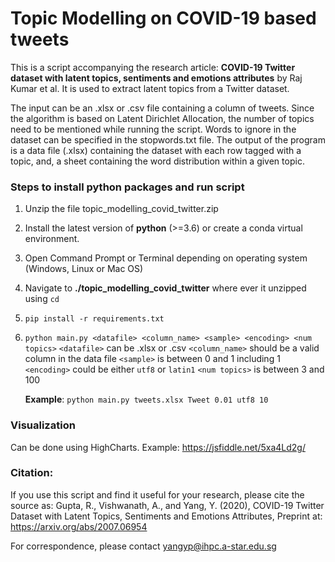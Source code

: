 # Topic Modelling on COVID-19 based tweets
This is a script accompanying the research article: **COVID-19 Twitter dataset with latent topics, sentiments and emotions attributes** by Raj Kumar et al. It is used to extract latent topics from a Twitter dataset. 

The input can be an .xlsx or .csv file containing a column of tweets. Since the algorithm is based on Latent Dirichlet Allocation, the number of topics need to be mentioned while running the script. Words to ignore in the dataset can be specified in the stopwords.txt file. The output of the program is a data file (.xlsx) containing the dataset with each row tagged with a topic, and, a sheet containing the word distribution within a given topic. 

### Steps to install python packages and run script

1. Unzip the file topic_modelling_covid_twitter.zip
2. Install the latest version of **python** (>=3.6) or create a conda virtual environment.
3. Open Command Prompt or Terminal depending on operating system (Windows, Linux or Mac OS)
4. Navigate to **./topic_modelling_covid_twitter** where ever it unzipped using `cd`
5. `pip install -r requirements.txt`
6. `python main.py <datafile> <column_name> <sample> <encoding> <num topics>`
    `<datafile>` can be .xlsx or .csv
    `<column_name>` should be a valid column in the data file
    `<sample>` is between 0 and 1 including 1
    `<encoding>` could be either `utf8` or `latin1`
    `<num topics>` is between 3 and 100

    **Example**: `python main.py tweets.xlsx Tweet 0.01 utf8 10`   

### Visualization
Can be done using HighCharts. Example: https://jsfiddle.net/5xa4Ld2g/

### Citation:
If you use this script and find it useful for your research, please cite the source as:
Gupta, R., Vishwanath, A., and Yang, Y. (2020), COVID-19 Twitter Dataset with Latent Topics, Sentiments and Emotions Attributes, Preprint at: https://arxiv.org/abs/2007.06954 

For correspondence, please contact yangyp@ihpc.a-star.edu.sg
